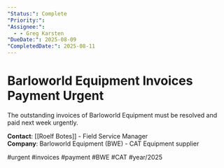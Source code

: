```yaml
---
"Status:": Complete
"Priority:": 
"Assignee:":
  - - Greg Karsten
"DueDate:": 2025-08-09
"CompletedDate:": 2025-08-11
---
```


# Barloworld Equipment Invoices Payment Urgent

The outstanding invoices of Barloworld Equipment must be resolved and paid next week urgently.

**Contact**: [[Roelf Botes]] - Field Service Manager  
**Company**: Barloworld Equipment (BWE) - CAT Equipment supplier

#urgent #invoices #payment #BWE #CAT #year/2025